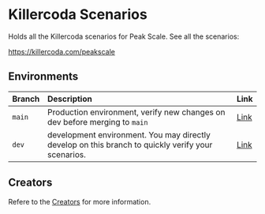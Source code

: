 # Killercoda Scenarios

Holds all the Killercoda scenarios for Peak Scale. See all the scenarios:

<https://killercoda.com/peakscale>

## Environments

| Branch | Description | Link |
| :---- | :---- | :---- |
| `main` | Production environment,  verify new changes on dev before merging to `main` | [Link](https://killercoda.com/peakscale) |
| `dev` | development environment. You may directly develop on this branch to quickly verify your scenarios. | [Link](https://killercoda.com/peak-scale-test) |

## Creators

Refere to the [Creators](https://killercoda.com/creators) for more information.
